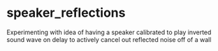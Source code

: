 # speaker_reflections
Experimenting with idea of having a speaker calibrated to play inverted sound wave on delay to actively cancel out reflected noise off of a wall

